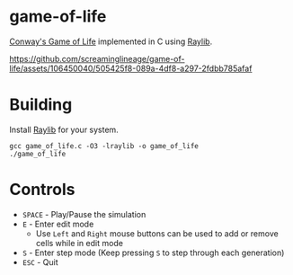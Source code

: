 # game-of-life

[Conway's Game of Life](https://en.wikipedia.org/wiki/Conway%27s_Game_of_Life) implemented in C using [Raylib](https://github.com/raysan5/raylib).

https://github.com/screaminglineage/game-of-life/assets/106450040/505425f8-089a-4df8-a297-2fdbb785afaf

# Building

Install [Raylib](https://github.com/raysan5/raylib) for your system.

```console
gcc game_of_life.c -O3 -lraylib -o game_of_life
./game_of_life
```

# Controls

- `SPACE` - Play/Pause the simulation
- `E` - Enter edit mode
  - Use `Left` and `Right` mouse buttons can be used to add or remove cells while in edit mode
- `S` - Enter step mode (Keep pressing `S` to step through each generation)
- `ESC` - Quit
